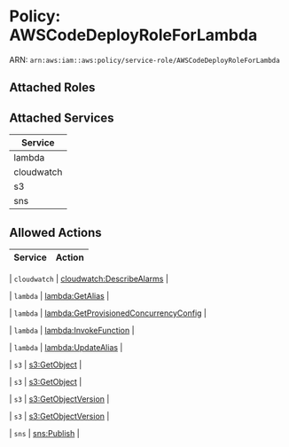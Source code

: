 # Policy: AWSCodeDeployRoleForLambda

ARN: `arn:aws:iam::aws:policy/service-role/AWSCodeDeployRoleForLambda`

## Attached Roles

## Attached Services

| Service |
|---------|
| lambda |
| cloudwatch |
| s3 |
| sns |

## Allowed Actions

| Service | Action |
|:-------:|--------|

| `cloudwatch` | [cloudwatch:DescribeAlarms](../actions.md#cloudwatch:describealarms) |

| `lambda` | [lambda:GetAlias](../actions.md#lambda:getalias) |

| `lambda` | [lambda:GetProvisionedConcurrencyConfig](../actions.md#lambda:getprovisionedconcurrencyconfig) |

| `lambda` | [lambda:InvokeFunction](../actions.md#lambda:invokefunction) |

| `lambda` | [lambda:UpdateAlias](../actions.md#lambda:updatealias) |

| `s3` | [s3:GetObject](../actions.md#s3:getobject) |

| `s3` | [s3:GetObject](../actions.md#s3:getobject) |

| `s3` | [s3:GetObjectVersion](../actions.md#s3:getobjectversion) |

| `s3` | [s3:GetObjectVersion](../actions.md#s3:getobjectversion) |

| `sns` | [sns:Publish](../actions.md#sns:publish) |
